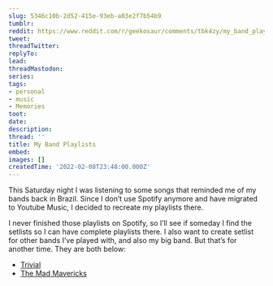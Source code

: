 ```yaml
---
slug: 5346c10b-2d52-415e-93eb-a03e2f7b54b9
tumblr:
reddit: https://www.reddit.com/r/geekosaur/comments/tbk4zy/my_band_playlists/
tweet:
threadTwitter:
replyTo:
lead:
threadMastodon:
series:
tags:
- personal
- music
- Memories
toot:
date:
description:
thread: ''
title: My Band Playlists
embed:
images: []
createdTime: '2022-02-08T23:48:00.000Z'
---
```


This Saturday night I was listening to some songs that reminded me of my bands back in Brazil. Since I don’t use Spotify anymore and have migrated to Youtube Music, I decided to recreate my playlists there.

I never finished those playlists on Spotify, so I’ll see if someday I find the setlists so I can have complete playlists there. I also want to create setlist for other bands I’ve played with, and also my big band. But that’s for another time. They are both below:

- [Trivial](https://music.youtube.com/playlist?list=PLZIaVOUaxLAOpQvzJCeugpYgRpPlnA8m2&feature=share)
- [The Mad Mavericks](https://music.youtube.com/playlist?list=PLZIaVOUaxLAP7EK8JjXvc3FpWoM-LUVlI&feature=share)